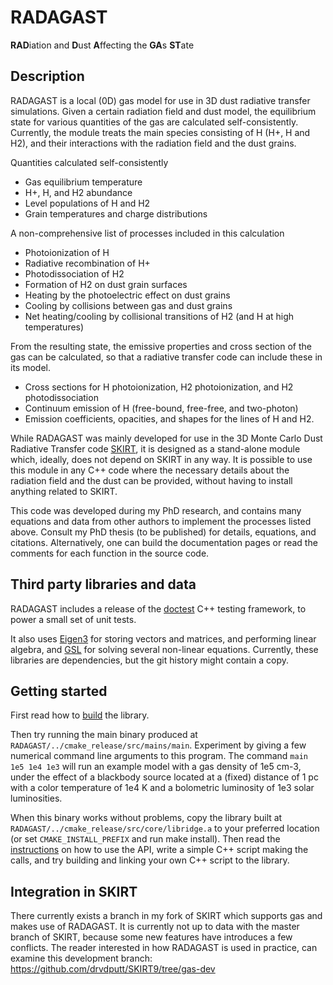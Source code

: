 # RADAGAST
**RAD**iation and **D**ust **A**ffecting the **GA**s **ST**ate

## Description
RADAGAST is a local (0D) gas model for use in 3D dust radiative transfer simulations. Given a
certain radiation field and dust model, the equilibrium state for various quantities of the gas
are calculated self-consistently. Currently, the module treats the main species consisting of H
(H+, H and H2), and their interactions with the radiation field and the dust grains.

Quantities calculated self-consistently
- Gas equilibrium temperature
- H+, H, and H2 abundance
- Level populations of H and H2
- Grain temperatures and charge distributions

A non-comprehensive list of processes included in this calculation
- Photoionization of H
- Radiative recombination of H+
- Photodissociation of H2
- Formation of H2 on dust grain surfaces
- Heating by the photoelectric effect on dust grains
- Cooling by collisions between gas and dust grains
- Net heating/cooling by collisional transitions of H2 (and H at high temperatures)

From the resulting state, the emissive properties and cross section of the gas can be calculated, so that a radiative transfer code can include these in its model.
- Cross sections for H photoionization, H2 photoionization, and H2 photodissociation
- Continuum emission of H (free-bound, free-free, and two-photon)
- Emission coefficients, opacities, and shapes for the lines of H and H2.

While RADAGAST was mainly developed for use in the 3D Monte Carlo Dust Radiative Transfer code <a
href="http://www.skirt.ugent.be">SKIRT</a>, it is designed as a stand-alone module which,
ideally, does not depend on SKIRT in any way. It is possible to use this module in any C++ code
where the necessary details about the radiation field and the dust can be provided, without
having to install anything related to SKIRT.

This code was developed during my PhD research, and contains many equations and data from other authors to implement the processes listed above. Consult my PhD thesis (to be published) for details, equations, and citations. Alternatively, one can build the documentation pages or read the comments for each function in the source code.

## Third party libraries and data
RADAGAST includes a release of the <a href="https://github.com/onqtam/doctest">doctest</a> C++
testing framework, to power a small set of unit tests.

It also uses <a href="https://eigen.tuxfamily.org">Eigen3</a> for storing vectors and matrices,
and performing linear algebra, and <a href="https://www.gnu.org/software/gsl/">GSL</a> for
solving several non-linear equations. Currently, these libraries are dependencies, but the git
history might contain a copy.

## Getting started
First read how to [build](dox/build.md) the library.

Then try running the main binary produced at `RADAGAST/../cmake_release/src/mains/main`.
Experiment by giving a few numerical command line arguments to this program. The command
``` main 1e5 1e4 1e3 ```
will run an example model with a gas density of 1e5 cm-3, under the effect
of a blackbody source located at a (fixed) distance of 1 pc with a color temperature of 1e4 K and a
bolometric luminosity of 1e3 solar luminosities.

When this binary works without problems, copy the library built at
`RADAGAST/../cmake_release/src/core/libridge.a` to your preferred location (or set
`CMAKE_INSTALL_PREFIX` and run make install). Then read the [instructions](dox/use.md) on how to
use the API, write a simple C++ script making the calls, and try building and linking your own
C++ script to the library.

## Integration in SKIRT
There currently exists a branch in my fork of SKIRT which supports gas and makes use of
RADAGAST. It is currently not up to data with the master branch of SKIRT, because some new
features have introduces a few conflicts. The reader interested in how RADAGAST is used in
practice, can examine this development branch: https://github.com/drvdputt/SKIRT9/tree/gas-dev
